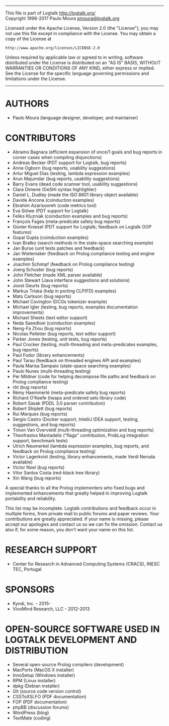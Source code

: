 ________________________________________________________________________

This file is part of Logtalk <http://logtalk.org/>  
Copyright 1998-2017 Paulo Moura <pmoura@logtalk.org>

Licensed under the Apache License, Version 2.0 (the "License");
you may not use this file except in compliance with the License.
You may obtain a copy of the License at

    http://www.apache.org/licenses/LICENSE-2.0

Unless required by applicable law or agreed to in writing, software
distributed under the License is distributed on an "AS IS" BASIS,
WITHOUT WARRANTIES OR CONDITIONS OF ANY KIND, either express or implied.
See the License for the specific language governing permissions and
limitations under the License.
________________________________________________________________________


AUTHORS
=======

* Paulo Moura (language designer, developer, and maintainer)


CONTRIBUTORS
============

* Abramo Bagnara (efficient expansion of once/1 goals and bug reports in corner cases when compiling disjunctions)
* Andreas Becker (PDT support for Logtalk, bug reports)
* Anne Ogborn (bug reports, usability suggestions)
* Artur Miguel Dias (testing, lambda expression examples)
* Arun Majumdar (bug reports, usability suggestions)
* Barry Evans (dead code scanner tool, usability suggestions)
* Clara Dimene (GeSHi syntax highlighter)
* Daniel L. Dudley (made the ISO 8601 library object available)
* Davide Ancona (coinduction examples)
* Ebrahim Azarisooreh (code metrics tool)
* Eva Stöwe (PDT support for Logtalk)
* Feliks Kluzniak (coinduction examples and bug reports)
* François Fages (meta-predicate safety bug reports)
* Günter Kniesel (PDT support for Logtalk; feedback on Logtalk OOP features)
* Gopal Gupta (coinduction examples)
* Ivan Bratko (search methods in the state-space searching example)
* Jan Burse (unit tests patches and feedback)
* Jan Wielemaker (feedback on Prolog compliance testing and engine examples)
* Joachim Schimpf (feedback on Prolog compliance testing)
* Joerg Schuster (bug reports)
* John Fletcher (made XML parser available)
* John Stewart (Java interface suggestions and solutions)
* Joost Geurts (bug reports)
* Markus Triska (help in porting CLP(FD) examples)
* Mats Carlsson (bug reports)
* Michael Covington (DCGs tokenizer example)
* Michael Igler (testing, bug reports, examples documentation improvements)
* Michael Sheets (text editor support)
* Neda Saeedloei (coinduction examples)
* Neng-Fa Zhou (bug reports)
* Nicolas Pelletier (bug reports, text editor support)
* Parker Jones (testing, unit tests, bug reports)
* Paul Crocker (testing, multi-threading and meta-predicates examples, bug reports)
* Paul Fodor (library enhancements)
* Paul Tarau (feedback on threaded engines API and examples)
* Paula Marisa Sampaio (state-space searching examples)
* Paulo Nunes (multi-threading testing)
* Per Mildner (code for helping decompose file paths and feedback on Prolog compliance testing)
* rbt (bug reports)
* Rémy Haemmerlé (meta-predicate safety bug reports)
* Richard O'Keefe (heaps and ordered sets library code)
* Robert Sasak (PDDL 3.0 parser contribution)
* Robert Shiplett (bug reports)
* Rui Marques (bug reports)
* Sergio Castro (Docker support, IntelliJ IDEA support, testing, suggestions, and bug reports)
* Timon Van Overveldt (multi-threading optimization and bug reports)
* Theofrastos Mantadelis ("flags" contribution, ProbLog integration support, benchmark tests)
* Ulrich Neumerkel (lambda expression examples, bug reports, and feedback on Prolog compliance testing)
* Victor Lagerkvist (testing, library enhancements, made Verdi Neruda available)
* Victor Noel (bug reports)
* Vítor Santos Costa (red-black tree library)
* Xin Wang (bug reports)

A special thanks to all the Prolog implementers who fixed bugs and
implemented enhancements that greatly helped in improving Logtalk
portability and reliability.

This list may be incomplete. Logtalk contributions and feedback occur
in multiple forms, from private mail to public forums and paper reviews.
Your contributions are greatly appreciated. If your name is missing,
please accept our apologies and contact us so we can fix the omission.
Contact us also if, for some reason, you don't want your name on this
list.


RESEARCH SUPPORT
================

* Center for Research in Advanced Computing Systems (CRACS), INESC TEC, Portugal


SPONSORS
========

* Kyndi, Inc. - 2015-  
* VivoMind Research, LLC - 2012-2013


OPEN-SOURCE SOFTWARE USED IN LOGTALK DEVELOPMENT AND DISTRIBUTION
=================================================================

* Several open-source Prolog compilers (development)
* MacPorts (MacOS X installer)
* InnoSetup (Windows installer)
* RPM (Linux installer)
* dpkg (Debian installer)
* Git (source code version control)
* CSSToXSLFO (PDF documentation)
* FOP (PDF documentation)
* phpBB (discussion forums)
* WordPress (blog)
* TextMate (coding)
